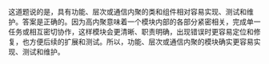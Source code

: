 这道题说的是，具有功能、层次或通信内聚的类和组件相对容易实现、测试和维护。答案是正确的。因为高内聚意味着一个模块内部的各部分紧密相关，完成单一任务或相互密切协作，这样模块会更清晰、职责明确，出现错误时更容易定位和修复，也方便后续的扩展和测试。所以，功能、层次或通信内聚的模块确实更容易实现、测试和维护。